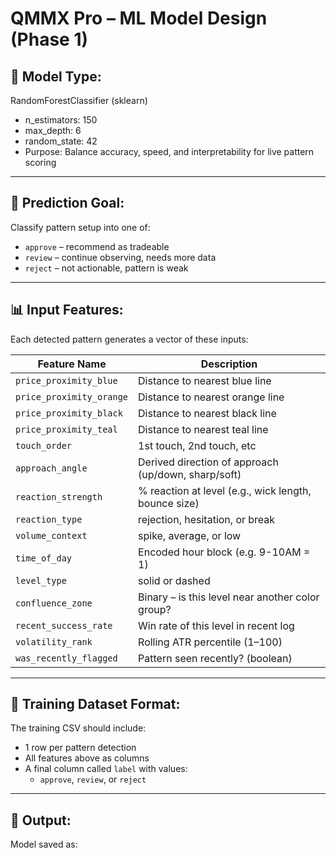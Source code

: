 # QMMX Pro – ML Model Design (Phase 1)

## 🧠 Model Type:
RandomForestClassifier (sklearn)

- n_estimators: 150
- max_depth: 6
- random_state: 42
- Purpose: Balance accuracy, speed, and interpretability for live pattern scoring

---

## 🎯 Prediction Goal:
Classify pattern setup into one of:

- `approve` – recommend as tradeable
- `review` – continue observing, needs more data
- `reject` – not actionable, pattern is weak

---

## 📊 Input Features:

Each detected pattern generates a vector of these inputs:

| Feature Name            | Description |
|-------------------------|-------------|
| `price_proximity_blue`  | Distance to nearest blue line |
| `price_proximity_orange`| Distance to nearest orange line |
| `price_proximity_black` | Distance to nearest black line |
| `price_proximity_teal`  | Distance to nearest teal line |
| `touch_order`           | 1st touch, 2nd touch, etc |
| `approach_angle`        | Derived direction of approach (up/down, sharp/soft) |
| `reaction_strength`     | % reaction at level (e.g., wick length, bounce size) |
| `reaction_type`         | rejection, hesitation, or break |
| `volume_context`        | spike, average, or low |
| `time_of_day`           | Encoded hour block (e.g. 9-10AM = 1) |
| `level_type`            | solid or dashed |
| `confluence_zone`       | Binary – is this level near another color group? |
| `recent_success_rate`   | Win rate of this level in recent log |
| `volatility_rank`       | Rolling ATR percentile (1–100) |
| `was_recently_flagged`  | Pattern seen recently? (boolean)

---

## 🧪 Training Dataset Format:
The training CSV should include:

- 1 row per pattern detection
- All features above as columns
- A final column called `label` with values:
  - `approve`, `review`, or `reject`

---

## 💾 Output:
Model saved as:
